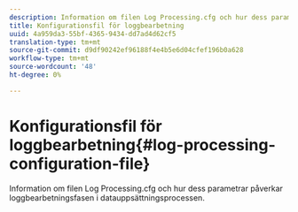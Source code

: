 ```yaml
---
description: Information om filen Log Processing.cfg och hur dess parametrar påverkar loggbearbetningsfasen i datauppsättningsprocessen.
title: Konfigurationsfil för loggbearbetning
uuid: 4a959da3-55bf-4365-9434-dd7ad4d62cf5
translation-type: tm+mt
source-git-commit: d9df90242ef96188f4e4b5e6d04cfef196b0a628
workflow-type: tm+mt
source-wordcount: '48'
ht-degree: 0%

---
```



# Konfigurationsfil för loggbearbetning{#log-processing-configuration-file}

Information om filen Log Processing.cfg och hur dess parametrar påverkar loggbearbetningsfasen i datauppsättningsprocessen.

